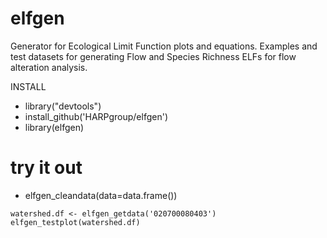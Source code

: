 # elfgen
Generator for Ecological Limit Function plots and equations. 
Examples and test datasets for generating Flow and Species Richness ELFs
for flow alteration analysis.

INSTALL
* library("devtools")
* install_github('HARPgroup/elfgen')
* library(elfgen)
# try it out
* elfgen_cleandata(data=data.frame())
```
watershed.df <- elfgen_getdata('020700080403')
elfgen_testplot(watershed.df)
```
